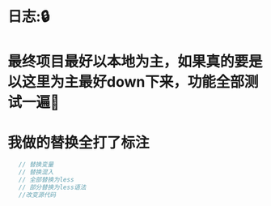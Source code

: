 # 日志::lock:
# 最终项目最好以本地为主，如果真的要是以这里为主最好down下来，功能全部测试一遍:bug:

# 我做的替换全打了标注

```js
   // 替换变量
   // 替换混入
   // 全部替换为less
   // 部分替换为less语法
   //改变源代码
```
